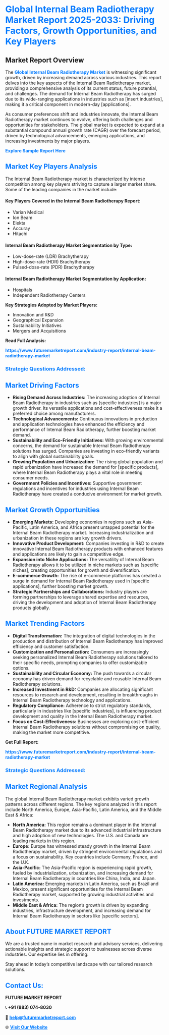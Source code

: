 <h1 style="color: #007BFF;">Global Internal Beam Radiotherapy Market Report 2025-2033: Driving Factors, Growth Opportunities, and Key Players</h1>

<section id="overview">
<h2>Market Report Overview</h2>
<p>The <a href="https://www.futuremarketreport.com/industry-report/internal-beam-radiotherapy-market" style="color: #007BFF; text-decoration: none;"><strong>Global Internal Beam Radiotherapy Market</strong></a> is witnessing significant growth, driven by increasing demand across various industries. This report delves into the key aspects of the Internal Beam Radiotherapy market, providing a comprehensive analysis of its current status, future potential, and challenges. The demand for Internal Beam Radiotherapy has surged due to its wide-ranging applications in industries such as [insert industries], making it a critical component in modern-day [applications].</p>
<p>As consumer preferences shift and industries innovate, the Internal Beam Radiotherapy market continues to evolve, offering both challenges and opportunities for stakeholders. The global market is expected to expand at a substantial compound annual growth rate (CAGR) over the forecast period, driven by technological advancements, emerging applications, and increasing investments by major players.</p>
</section>

<section id="overview">
<p><a href="https://www.futuremarketreport.com/request-sample/reportId=79851" style="color: #007BFF; text-decoration: none;"><strong>Explore Sample Report Here</strong></a></p>
</section>

<section id="key-players">
<h2 style="color: #007BFF;">Market Key Players Analysis</h2>
<p>The Internal Beam Radiotherapy market is characterized by intense competition among key players striving to capture a larger market share. Some of the leading companies in the market include:</p>
<h4>Key Players Covered in the Internal Beam Radiotherapy Report:</h4>
<ul><li>Varian Medical</li><li>Ion Beam</li><li>Elekta</li><li>Accuray</li><li>Hitachi</li></ul>
<h4>Internal Beam Radiotherapy Market Segmentation by Type:</h4>
<ul><li>Low-dose-rate (LDR) Brachytherapy</li><li>High-dose-rate (HDR) Brachytherapy</li><li>Pulsed-dose-rate (PDR) Brachytherapy</li></ul>

<h4>Internal Beam Radiotherapy Market Segmentation by Application:</h4>
<ul><li>Hospitals</li><li>Independent Radiotherapy Centers</li></ul>
<p><strong>Key Strategies Adopted by Market Players:</strong></p>
<ul>
<li>Innovation and R&D</li>
<li>Geographical Expansion</li>
<li>Sustainability Initiatives</li>
<li>Mergers and Acquisitions</li>
</ul>
</section>

<section>
<p><strong>Read Full Analysis: </strong></p><a href="https://www.futuremarketreport.com/industry-report/internal-beam-radiotherapy-market" style="color: #007BFF; text-decoration: none;"><strong>https://www.futuremarketreport.com/industry-report/internal-beam-radiotherapy-market</strong></a>
<h3 style="color: #007BFF;">Strategic Questions Addressed:</h3>
</section>

<section id="driving-factors">
<h2 style="color: #007BFF;">Market Driving Factors</h2>
<ul>
<li><strong>Rising Demand Across Industries:</strong> The increasing adoption of Internal Beam Radiotherapy in industries such as [specific industries] is a major growth driver. Its versatile applications and cost-effectiveness make it a preferred choice among manufacturers.</li>
<li><strong>Technological Advancements:</strong> Continuous innovations in production and application technologies have enhanced the efficiency and performance of Internal Beam Radiotherapy, further boosting market demand.</li>
<li><strong>Sustainability and Eco-Friendly Initiatives:</strong> With growing environmental concerns, the demand for sustainable Internal Beam Radiotherapy solutions has surged. Companies are investing in eco-friendly variants to align with global sustainability goals.</li>
<li><strong>Growing Population and Urbanization:</strong> The rising global population and rapid urbanization have increased the demand for [specific products], where Internal Beam Radiotherapy plays a vital role in meeting consumer needs.</li>
<li><strong>Government Policies and Incentives:</strong> Supportive government regulations and incentives for industries using Internal Beam Radiotherapy have created a conducive environment for market growth.</li>
</ul>
</section>

<section id="growth-opportunities">
<h2 style="color: #007BFF;">Market Growth Opportunities</h2>
<ul>
<li><strong>Emerging Markets:</strong> Developing economies in regions such as Asia-Pacific, Latin America, and Africa present untapped potential for the Internal Beam Radiotherapy market. Increasing industrialization and urbanization in these regions are key growth drivers.</li>
<li><strong>Innovative Product Development:</strong> Companies investing in R&D to create innovative Internal Beam Radiotherapy products with enhanced features and applications are likely to gain a competitive edge.</li>
<li><strong>Expansion into Niche Applications:</strong> The versatility of Internal Beam Radiotherapy allows it to be utilized in niche markets such as [specific niches], creating opportunities for growth and diversification.</li>
<li><strong>E-commerce Growth:</strong> The rise of e-commerce platforms has created a surge in demand for Internal Beam Radiotherapy used in [specific applications], further boosting market growth.</li>
<li><strong>Strategic Partnerships and Collaborations:</strong> Industry players are forming partnerships to leverage shared expertise and resources, driving the development and adoption of Internal Beam Radiotherapy products globally.</li>
</ul>
</section>

<section id="trending-factors">
<h2 style="color: #007BFF;">Market Trending Factors</h2>
<ul>
<li><strong>Digital Transformation:</strong> The integration of digital technologies in the production and distribution of Internal Beam Radiotherapy has improved efficiency and customer satisfaction.</li>
<li><strong>Customization and Personalization:</strong> Consumers are increasingly seeking personalized Internal Beam Radiotherapy solutions tailored to their specific needs, prompting companies to offer customizable options.</li>
<li><strong>Sustainability and Circular Economy:</strong> The push towards a circular economy has driven demand for recyclable and reusable Internal Beam Radiotherapy solutions.</li>
<li><strong>Increased Investment in R&D:</strong> Companies are allocating significant resources to research and development, resulting in breakthroughs in Internal Beam Radiotherapy technology and applications.</li>
<li><strong>Regulatory Compliance:</strong> Adherence to strict regulatory standards, particularly in industries like [specific industries], is influencing product development and quality in the Internal Beam Radiotherapy market.</li>
<li><strong>Focus on Cost-Effectiveness:</strong> Businesses are exploring cost-efficient Internal Beam Radiotherapy solutions without compromising on quality, making the market more competitive.</li>
</ul>
</section>

<section>
<p><strong>Get Full Report: </strong></p><a href="https://www.futuremarketreport.com/industry-report/internal-beam-radiotherapy-market" style="color: #007BFF; text-decoration: none;"><strong>https://www.futuremarketreport.com/industry-report/internal-beam-radiotherapy-market</strong></a>
<h3 style="color: #007BFF;">Strategic Questions Addressed:</h3>
</section>


<section id="regional-analysis">
<h2 style="color: #007BFF;">Market Regional Analysis</h2>
<p>The global Internal Beam Radiotherapy market exhibits varied growth patterns across different regions. The key regions analyzed in this report include North America, Europe, Asia-Pacific, Latin America, and the Middle East & Africa:</p>
<ul>
<li><strong>North America:</strong> This region remains a dominant player in the Internal Beam Radiotherapy market due to its advanced industrial infrastructure and high adoption of new technologies. The U.S. and Canada are leading markets in this region.</li>
<li><strong>Europe:</strong> Europe has witnessed steady growth in the Internal Beam Radiotherapy market, driven by stringent environmental regulations and a focus on sustainability. Key countries include Germany, France, and the U.K.</li>
<li><strong>Asia-Pacific:</strong> The Asia-Pacific region is experiencing rapid growth, fueled by industrialization, urbanization, and increasing demand for Internal Beam Radiotherapy in countries like China, India, and Japan.</li>
<li><strong>Latin America:</strong> Emerging markets in Latin America, such as Brazil and Mexico, present significant opportunities for the Internal Beam Radiotherapy market, supported by growing industrial activities and investments.</li>
<li><strong>Middle East & Africa:</strong> The region’s growth is driven by expanding industries, infrastructure development, and increasing demand for Internal Beam Radiotherapy in sectors like [specific sectors].</li>
</ul>
</section>

<footer>
<h2 style="color: #007BFF;">About FUTURE MARKET REPORT</h2>
<p>We are a trusted name in market research and advisory services, delivering actionable insights and strategic support to businesses across diverse industries. Our expertise lies in offering:</p>

<p>Stay ahead in today’s competitive landscape with our tailored research solutions.</p>

<h2 style="color: #007BFF;">Contact Us:</h2>
<p><strong>FUTURE MARKET REPORT</strong></p>
<p>📞 <strong>+91 (883) 074-8030</strong></p>
<p>📧 <strong><a href="mailto:help@futuremarketreport.com" style="color: #007BFF;">help@futuremarketreport.com</a></strong></p>
<p>🌐 <strong><a href="https://www.futuremarketreport.com/" style="color: #007BFF;">Visit Our Website</a></strong></p>
</footer>